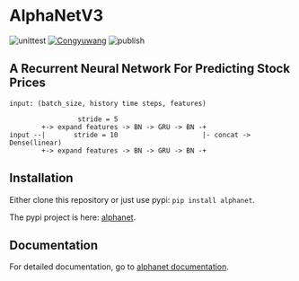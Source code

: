 # AlphaNetV3

![unittest](https://github.com/Congyuwang/AlphaNetV3/actions/workflows/tests.yml/badge.svg)
[![Congyuwang](https://circleci.com/gh/Congyuwang/AlphaNetV3.svg?style=shield)](https://circleci.com/gh/Congyuwang/AlphaNetV3)
![publish](https://github.com/Congyuwang/AlphaNetV3/actions/workflows/python-publish.yml/badge.svg)

## A Recurrent Neural Network For Predicting Stock Prices

```
input: (batch_size, history time steps, features)

                 stride = 5
        +-> expand features -> BN -> GRU -> BN -+
input --|       stride = 10                     |- concat -> Dense(linear)
        +-> expand features -> BN -> GRU -> BN -+
```

## Installation
Either clone this repository or just use pypi: ``pip install alphanet``.

The pypi project is here: [alphanet](https://pypi.org/project/alphanet/).

## Documentation
For detailed documentation, go to
[alphanet documentation](https://github.com/Congyuwang/AlphaNetV3/tree/master/docs).
